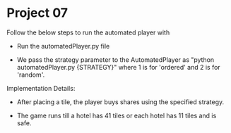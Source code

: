 # Project 07

Follow the below steps to run the automated player with

- Run the automatedPlayer.py file

- We pass the strategy parameter to the AutomatedPlayer as "python automatedPlayer.py {STRATEGY}" where 1 is for 'ordered' and 2 is for 'random'.

Implementation Details:

- After placing a tile, the player buys shares using the specified strategy.

- The game runs till a hotel has 41 tiles or each hotel has 11 tiles and is safe.
